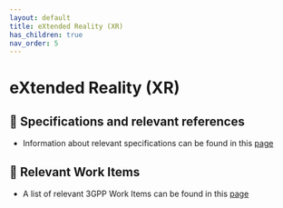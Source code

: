 ```yaml
---
layout: default
title: eXtended Reality (XR)
has_children: true
nav_order: 5
---
```


# eXtended Reality (XR)
## 📑 Specifications and relevant references
* Information about relevant specifications can be found in this [page](xr/xr-specifications.html)

## 📑 Relevant Work Items
* A list of relevant 3GPP Work Items can be found in this [page](xr/xr-workitems.html)
